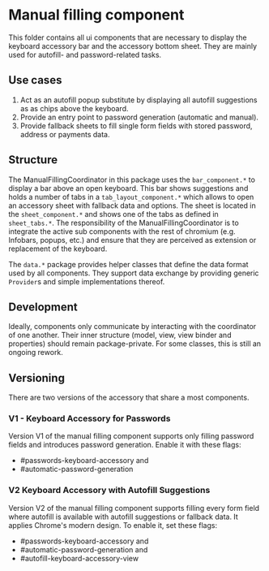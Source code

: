 # Manual filling component

This folder contains all ui components that are necessary to display the
keyboard accessory bar and the accessory bottom sheet. They are mainly used
for autofill- and password-related tasks.

## Use cases

1. Act as an autofill popup substitute by displaying all autofill suggestions as
   as chips above the keyboard.
2. Provide an entry point to password generation (automatic and manual).
3. Provide fallback sheets to fill single form fields with stored password,
   address or payments data.

## Structure

The ManualFillingCoordinator in this package uses the `bar_component.*` to
display a bar above an open keyboard. This bar shows suggestions and holds a
number of tabs in a `tab_layout_component.*` which allows to open an accessory
sheet with fallback data and options.
The sheet is located in the `sheet_component.*` and shows one of the tabs as
defined in `sheet_tabs.*`.
The responsibility of the ManualFillingCoordinator is to integrate the active
sub components with the rest of chromium (e.g. Infobars, popups, etc.) and
ensure that they are perceived as extension or replacement of the keyboard.

The `data.*` package provides helper classes that define the data format used by
all components. They support data exchange by providing generic `Provider`s and
simple implementations thereof.

## Development

Ideally, components only communicate by interacting with the coordinator of one
another. Their inner structure (model, view, view binder and properties) should
remain package-private. For some classes, this is still an ongoing rework.

## Versioning

There are two versions of the accessory that share a most components.

### V1 - Keyboard Accessory for Passwords

Version V1 of the manual filling component supports only filling password fields
and introduces password generation. Enable it with these flags:
- #passwords-keyboard-accessory and
- #automatic-password-generation

### V2 Keyboard Accessory with Autofill Suggestions

Version V2 of the manual filling component supports filling every form field
where autofill is available with autofill suggestions or fallback data.
It applies Chrome's modern design. To enable it, set these flags:
- #passwords-keyboard-accessory and
- #automatic-password-generation and
- #autofill-keyboard-accessory-view
